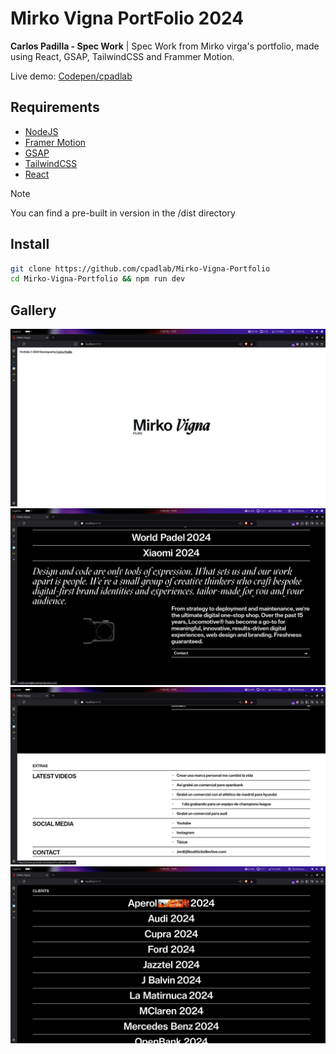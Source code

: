 # Mirko Vigna PortFolio 2024

**Carlos Padilla - Spec Work** | Spec Work from Mirko virga's portfolio, made using React, GSAP, TailwindCSS and Frammer Motion.

Live demo: [Codepen/cpadlab](https://codepen.io/cpadlab/pen/Wbeorrq)

## Requirements

- [NodeJS](https://nodejs.org/en/)
- [Framer Motion](https://jquery.com/)
- [GSAP](https://gsap.com/)
- [TailwindCSS](https://jqueryui.com/)
- [React](https://jquery.com/)

> [!NOTE]  
> You can find a pre-built in version in the /dist directory

## Install

```bash
git clone https://github.com/cpadlab/Mirko-Vigna-Portfolio
cd Mirko-Vigna-Portfolio && npm run dev
```

## Gallery

![img](./public/screenshot-1.png)
![img](./public/screenshot-2.png)
![img](./public/screenshot-3.png)
![img](./public/screenshot-4.png)

